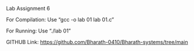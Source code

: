 Lab Assignment 6

For Compilation: Use “gcc -o lab 01 lab 01.c”

For Running: Use “./lab 01”

GITHUB Link: https://github.com/Bharath-0410/Bharath-systems/tree/main
